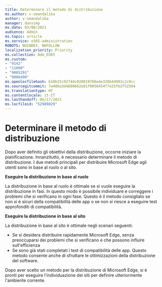 ```yaml
---
title: Determinare il metodo di distribuzione
ms.author: v-smandalika
author: v-smandalika
manager: dansimp
ms.date: 03/08/2021
audience: Admin
ms.topic: article
ms.service: o365-administration
ROBOTS: NOINDEX, NOFOLLOW
localization_priority: Priority
ms.collection: Adm_O365
ms.custom:
- "9142"
- "11090"
- "9005291"
- "9006490"
ms.openlocfilehash: b10b15c9274dc028819788e4e338b44992c2c0cc
ms.sourcegitcommit: 7a406a3d4680662e81f0056454f7e25fb2f52504
ms.translationtype: HT
ms.contentlocale: it-IT
ms.lasthandoff: 06/17/2021
ms.locfileid: "52989829"
---
```

# <a name="determine-your-deployment-method"></a>Determinare il metodo di distribuzione

Dopo aver definito gli obiettivi della distribuzione, occorre iniziare la pianificazione. Innanzitutto, è necessario determinare il metodo di distribuzione. I due metodi principali per distribuire Microsoft Edge agli utenti sono in base al ruolo o al sito.

**Eseguire la distribuzione in base al ruolo**

La distribuzione in base al ruolo è ottimale se si vuole eseguire la distribuzione in fasi. In questo modo è possibile individuare e correggere i problemi che si verificano in ogni fase. Questo è il metodo consigliato se non si è sicuri della compatibilità delle app o se non si riesce a eseguire test approfonditi di compatibilità.

**Eseguire la distribuzione in base al sito**

La distribuzione in base al sito è ottimale negli scenari seguenti:
- Se si desidera distribuire rapidamente Microsoft Edge, senza preoccuparsi dei problemi che si verificano e che possono influire sull'efficienza
- Se sono già stati completati i test di compatibilità delle app. Questo metodo consente anche di sfruttare le ottimizzazioni della distribuzione del software.

Dopo aver scelto un metodo per la distribuzione di Microsoft Edge, si è pronti per eseguire l'individuazione dei siti per definire ulteriormente l'ambiente corrente.
